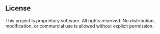## License
This project is proprietary software. All rights reserved.
No distribution, modification, or commercial use is allowed without explicit permission.

